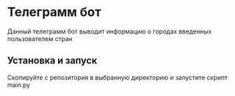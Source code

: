 <!DOCTYPE html>
<html lang="ru">
<head>
  <meta charset="UTF-8">
  <meta http-equiv="X-UA-Compatible" content="IE=edge">
  <meta name="viewport" content="width=device-width, initial-scale=1.0">
  <title>Readme.md</title>
  <link rel="stylesheet" href="CSS/style.css">
  <link rel="stylesheet" href="CSS/normalize.css">
</head>
<body>
  <div class="container">
    <h1 class="title">
      Телеграмм бот 
    </h1>
    <p>
        Данный телеграмм бот выводит информацию о городах введенных пользователем стран
    </p>
    <h2 class="title">
        Установка и запуск
    </h2>
    <p>
        Скопируйте с репозитория в выбранную директорию и запустите скрипт main.py
    </p>
  </div>
</body>
